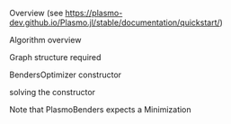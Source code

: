 Overview (see https://plasmo-dev.github.io/Plasmo.jl/stable/documentation/quickstart/)

Algorithm overview

Graph structure required

BendersOptimizer constructor

solving the constructor

Note that PlasmoBenders expects a Minimization